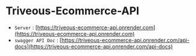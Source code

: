 # Triveous-Ecommerce-API

- ```Server``` : [https://triveous-ecommerce-api.onrender.com](https://triveous-ecommerce-api.onrender.com)
- ```swagger API Doc``` : [https://triveous-ecommerce-api.onrender.com/api-docs](https://triveous-ecommerce-api.onrender.com/api-docs)

